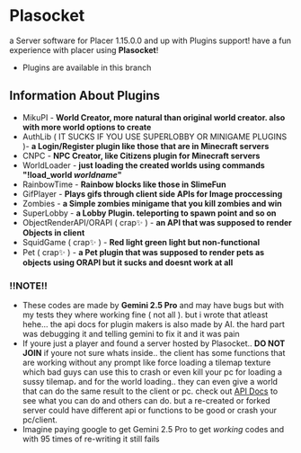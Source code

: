 # Plasocket
a Server software for Placer 1.15.0.0 and up with Plugins support! have a fun experience with placer using **Plasocket**!
- Plugins are available in this branch

## Information About Plugins
- MikuPI - **World Creator, more natural than original world creator. also with more world options to create**
- AuthLib ( IT SUCKS IF YOU USE SUPERLOBBY OR MINIGAME PLUGINS )- **a Login/Register plugin like those that are in Minecraft servers**
- CNPC - **NPC Creator, like Citizens plugin for Minecraft servers**
- WorldLoader - **just loading the created worlds using commands "!load_world *worldname*"**
- RainbowTime - **Rainbow blocks like those in SlimeFun**
- GifPlayer - **Plays gifs through client side APIs for Image proccessing**
- Zombies - **a Simple zombies minigame that you kill zombies and win**
- SuperLobby - **a Lobby Plugin. teleporting to spawn point and so on**
- ObjectRenderAPI/ORAPI ( crap✨ ) - **an API that was supposed to render Objects in client**
- SquidGame ( crap✨ ) - **Red light green light but non-functional**
- Pet ( crap✨ ) - **a Pet plugin that was supposed to render pets as objects using ORAPI but it sucks and doesnt work at all**

### !!NOTE!!
- These codes are made by **Gemini 2.5 Pro** and may have bugs but with my tests they where working fine ( not all ). but i wrote that atleast hehe... the api docs for plugin makers is also made by AI. the hard part was debugging it and telling gemini to fix it and it was pain
- If youre just a player and found a server hosted by Plasocket.. **DO NOT JOIN** if youre not sure whats inside.. the client has some functions that are working without any prompt like force loading a tilemap texture which bad guys can use this to crash or even kill your pc for loading a sussy tilemap، and for the world loading.. they can even give a world that can do the same result to the client or pc. check out [API Docs](API.md) to see what you can do and others can do. but a re-created or forked server could have different api or functions to be good or crash your pc/client.
- Imagine paying google to get Gemini 2.5 Pro to get _working_ codes and with 95 times of re-writing it still fails

